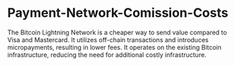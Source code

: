 # Payment-Network-Comission-Costs
The Bitcoin Lightning Network is a cheaper way to send value compared to Visa and Mastercard. It utilizes off-chain transactions and introduces micropayments, resulting in lower fees. It operates on the existing Bitcoin infrastructure, reducing the need for additional costly infrastructure. 
